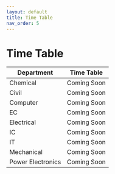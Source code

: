 ```yaml
---
layout: default
title: Time Table
nav_order: 5
---
```

# Time Table

| Department        	| Time Table  	|
|-------------------	|-------------	|
| Chemical          	| Coming Soon 	|
| Civil             	| Coming Soon 	|
| Computer          	| Coming Soon 	|
| EC                	| Coming Soon 	|
| Electrical        	| Coming Soon 	|
| IC                	| Coming Soon 	|
| IT                	| Coming Soon 	|
| Mechanical        	| Coming Soon 	|
| Power Electronics 	| Coming Soon 	|